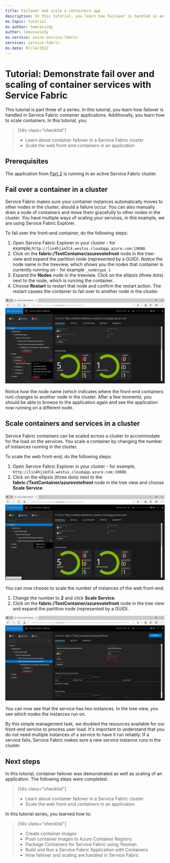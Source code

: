 ```yaml
---
title: Failover and scale a containers app
description: In this tutorial, you learn how failover is handled in an Azure Service Fabric containers application.  Also learn how to scale the containers and services running in a cluster.
ms.topic: tutorial
ms.author: tomcassidy
author: tomvcassidy
ms.service: azure-service-fabric
services: service-fabric
ms.date: 07/14/2022
---
```


# Tutorial: Demonstrate fail over and scaling of container services with Service Fabric

This tutorial is part three of a series. In this tutorial, you learn how failover is handled in Service Fabric container applications. Additionally, you learn how to scale containers. In this tutorial, you:

> [!div class="checklist"]
> * Learn about container failover in a Service Fabric cluster
> * Scale the web front-end containers in an application

## Prerequisites

The application from [Part 2](service-fabric-tutorial-package-containers.md) is running in an active Service Fabric cluster.

## Fail over a container in a cluster

Service Fabric makes sure your container instances automatically moves to other nodes in the cluster, should a failure occur. You can also manually drain a node of containers and move them gracefully to other nodes in the cluster. You have multiple ways of scaling your services, in this example, we are using Service Fabric Explorer.

To fail over the front-end container, do the following steps:

1. Open Service Fabric Explorer in your cluster - for example,`http://lin4hjim3l4.westus.cloudapp.azure.com:19080`.
2. Click on the **fabric:/TestContainer/azurevotefront** node in the tree-view and expand the partition node (represented by a GUID). Notice the node name in the treeview, which shows you the nodes that container is currently running on - for example `_nodetype_1`
3. Expand the **Nodes** node in the treeview. Click on the ellipsis (three dots) next to the node, which is running the container.
4. Choose **Restart** to restart that node and confirm the restart action. The restart causes the container to fail over to another node in the cluster.

![noderestart][noderestart]

Notice how the node name (which indicates where the front-end containers run) changes to another node in the cluster. After a few moments, you should be able to browse to the application again and see the application now running on a different node.

## Scale containers and services in a cluster

Service Fabric containers can be scaled across a cluster to accommodate for the load on the services. You scale a container by changing the number of instances running in the cluster.

To scale the web front-end, do the following steps:

1. Open Service Fabric Explorer in your cluster - for example, `http://lin4hjim3l4.westus.cloudapp.azure.com:19080`.
2. Click on the ellipsis (three dots) next to the **fabric:/TestContainer/azurevotefront** node in the tree view and choose **Scale Service**.

![sfxscale][sfxscale]

You can now choose to scale the number of instances of the web front-end.

1. Change the number to **2** and click **Scale Service**.
1. Click on the **fabric:/TestContainer/azurevotefront** node in the tree view and expand the partition node (represented by a GUID).

![sfxscaledone][sfxscaledone]

You can now see that the service has two instances. In the tree view, you see which nodes the instances run on.

By this simple management task, we doubled the resources available for our front-end service to process user load. It's important to understand that you do not need multiple instances of a service to have it run reliably. If a service fails, Service Fabric makes sure a new service instance runs in the cluster.

## Next steps

In this tutorial, container failover was demonstrated as well as scaling of an application. The following steps were completed:

> [!div class="checklist"]
> * Learn about container failover in a Service Fabric cluster
> * Scale the web front-end containers in an application

In this tutorial series, you learned how to:
> [!div class="checklist"]
> * Create container images
> * Push container images to Azure Container Registry
> * Package Containers for Service Fabric using Yeoman
> * Build and Run a Service Fabric Application with Containers
> * How failover and scaling are handled in Service Fabric

[noderestart]: ./media/service-fabric-tutorial-containers-failover/containersfailovertutorialnoderestart.png
[sfxscale]: ./media/service-fabric-tutorial-containers-failover/containersfailovertutorialscale.png
[sfxscaledone]: ./media/service-fabric-tutorial-containers-failover/containersfailovertutorialscaledone.png